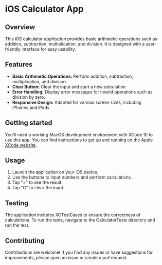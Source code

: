 # iOS Calculator App

## Overview

This iOS calculator application provides basic arithmetic operations such as addition, subtraction, multiplication, and division. It is designed with a user-friendly interface for easy usability.

## Features

- **Basic Arithmetic Operations:** Perform addition, subtraction, multiplication, and division.
- **Clear Button:** Clear the input and start a new calculation.
- **Error Handling:** Display error messages for invalid operations such as division by zero.
- **Responsive Design:** Adapted for various screen sizes, including iPhones and iPads.

## Getting started

You'll need a working MacOS development environment with XCode 10 to use this app. You can find instructions to get up and running on the Apple [XCode website](https://developer.apple.com/xcode/).

## Usage

1. Launch the application on your iOS device.
2. Use the buttons to input numbers and perform calculations.
3. Tap "=" to see the result.
4. Tap "C" to clear the input.

## Testing

The application includes XCTestCases to ensure the correctness of calculations. To run the tests, navigate to the CalculatorTests directory and run the test.

## Contributing

Contributions are welcome! If you find any issues or have suggestions for improvements, please open an issue or create a pull request.
